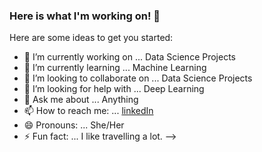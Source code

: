 ### Here is what I'm working on! 👋

Here are some ideas to get you started:

- 🔭 I’m currently working on ... Data Science Projects
- 🌱 I’m currently learning ... Machine Learning
- 👯 I’m looking to collaborate on ... Data Science Projects
- 🤔 I’m looking for help with ... Deep Learning
- 💬 Ask me about ... Anything
- 📫 How to reach me: ... [linkedIn](https://www.linkedin.com/in/shanwenqian23/)
- 😄 Pronouns: ... She/Her
- ⚡ Fun fact: ... I like travelling a lot.
-->
